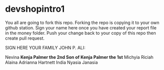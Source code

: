 # devshopintro1
You all are going to fork this repo. Forking the repo is copying it to your own github station.
Sign your name here once you have created your report file in the money folder.
Push your change back to your copy of this repo then create pull request.



SIGN HERE YOUR FAMILY JOHN P. ALI:


Nevina
**Kenja Palmer the 2nd Son of Kenja Palmer the 1st**
Michyia 
Riciah
Alaina
Adrianna Hartnett
India
Nyasia 
Janasia

